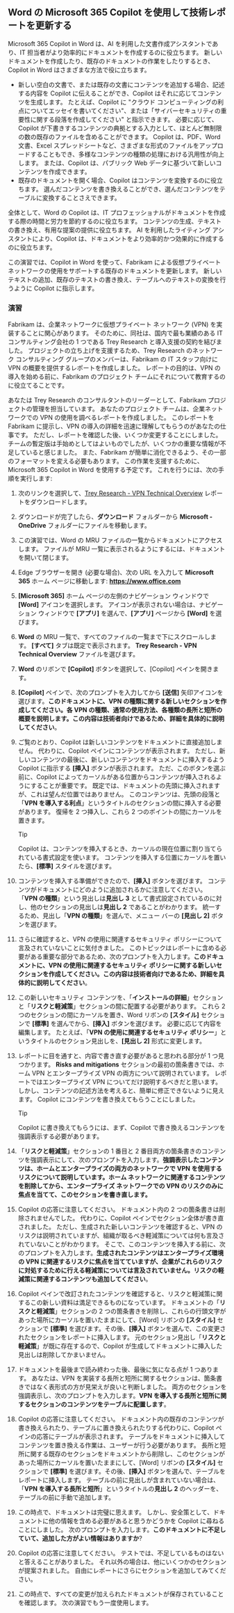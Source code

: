 
Word の Microsoft 365 Copilot を使用して技術レポートを更新する
---
Microsoft 365 Copilot in Word は、AI を利用した文書作成アシスタントであり、IT 担当者がより効率的にドキュメントを作成するのに役立ちます。 新しいドキュメントを作成したり、既存のドキュメントの作業をしたりするとき、Copilot in Word はさまざまな方法で役に立ちます。

- 新しい空白の文書で、または既存の文書にコンテンツを追加する場合、記述する内容を Copilot に伝えることができ、Copilot はそれに応じてコンテンツを生成します。 たとえば、Copilot に "クラウド コンピューティングの利点についてエッセイを書いてください"、または「サイバーセキュリティの重要性に関する段落を作成してください" と指示できます。 必要に応じて、Copilot が下書きするコンテンツの典拠とする入力として、ほとんど無制限の数の既存のファイルを含めることができます。 Copilot は、PDF、Word 文書、Excel スプレッドシートなど、さまざまな形式のファイルをアップロードすることもでき、多様なコンテンツの種類の処理における汎用性が向上します。 または、Copilot は、パブリック Web データに基づいて新しいコンテンツを作成できます。
- 既存のドキュメントを開く場合、Copilot はコンテンツを変換するのに役立ちます。 選んだコンテンツを書き換えることができ、選んだコンテンツをテーブルに変換することさえできます。

全体として、Word の Copilot は、IT プロフェッショナルがドキュメントを作成する際の時間と労力を節約するのに役立ちます。 コンテンツの生成、テキストの書き換え、有用な提案の提供に役立ちます。 AI を利用したライティング アシスタントにより、Copilot は、ドキュメントをより効率的かつ効果的に作成するのに役立ちます。

この演習では、Copilot in Word を使って、Fabrikam による仮想プライベート ネットワークの使用をサポートする既存のドキュメントを更新します。 新しいテキストの追加、既存のテキストの書き換え、テーブルへのテキストの変換を行うように Copilot に指示します。

### 演習

Fabrikam は、企業ネットワークに仮想プライベート ネットワーク (VPN) を実装することに関心があります。 そのために、同社は、国内で最も業績のある IT コンサルティング会社の 1 つである Trey Research と導入支援の契約を結びました。 プロジェクトの立ち上げを支援するため、Trey Research のネットワーク コンサルティング グループのメンバーは、Fabrikam の IT スタッフ向けに VPN の概要を提供するレポートを作成しました。 レポートの目的は、VPN の導入を始める前に、Fabrikam のプロジェクト チームにそれについて教育するのに役立てることです。

あなたは Trey Research のコンサルタントのリーダーとして、Fabrikam プロジェクトの管理を担当しています。 あなたのプロジェクト チームは、企業ネットワークでの VPN の使用を調べるレポートを作成しました。 このレポートを Fabrikam に提示し、VPN の導入の詳細を迅速に理解してもらうのがあなたの仕事です。 ただし、レポートを確認した後、いくつか変更することにしました。 チームの暫定版は手始めとしてはよいものでしたが、いくつかの重要な情報が不足していると感じました。 また、Fabrikam が簡単に消化できるよう、その一部のフォーマットを変える必要もあります。 この作業を支援するために、Microsoft 365 Copilot in Word を使用する予定です。 これを行うには、次の手順を実行します:

1. 次のリンクを選択して、[Trey Research - VPN Technical Overview](https://go.microsoft.com/fwlink/?linkid=2269129) レポートをダウンロードします。
1. ダウンロードが完了したら、**ダウンロード** フォルダーから **Microsoft - OneDrive** フォルダーにファイルを移動します。
1. この演習では、Word の MRU ファイルの一覧からドキュメントにアクセスします。 ファイルが MRU 一覧に表示されるようにするには、ドキュメントを開いて閉じます。 
1. Edge ブラウザーを開き (必要な場合)、次の URL を入力して **Microsoft 365** ホーム ページに移動します: **https://www.office.com**  
1. **[Microsoft 365]** ホーム ページの左側のナビゲーション ウィンドウで **[Word]** アイコンを選択します。 アイコンが表示されない場合は、ナビゲーション ウィンドウで **[アプリ]** を選んで、**[アプリ]** ページから **[Word]** を選びます。
1. **Word** の MRU 一覧で、すべてのファイルの一覧まで下にスクロールします。 **[すべて]** タブは既定で表示されます。 **Trey Research - VPN Technical Overview** ファイルを選びます。
1. **Word** のリボンで **[Copilot]** ボタンを選択して、[Copilot] ペインを開きます。
1. **[Copilot]** ペインで、次のプロンプトを入力してから **[送信]** 矢印アイコンを選びます。**このドキュメントに、VPN の種類に関する新しいセクションを作成してください。各 VPN の種類、通常の使用方法、各種類の長所と短所の概要を説明します。この内容は技術者向けであるため、詳細を具体的に説明してください**。
1. ご覧のとおり、Copilot は新しいコンテンツをドキュメントに直接追加しません。 代わりに、Copilot ペインにコンテンツが表示されます。 ただし、新しいコンテンツの最後に、新しいコンテンツをドキュメントに挿入するよう Copilot に指示する **[挿入]** ボタンが表示されます。 ただ、このボタンを選ぶ前に、Copilot によってカーソルがある位置からコンテンツが挿入されるようにすることが重要です。 既定では、ドキュメントの先頭に挿入されますが、これは望んだ位置ではありません。 このコンテンツは、先頭の段落と「**VPN を導入する利点**」というタイトルのセクションの間に挿入する必要があります。 復帰を 2 つ挿入し、これら 2 つのポイントの間にカーソルを置きます。 

    > [!TIP]
    > Copilot は、コンテンツを挿入するとき、カーソルの現在位置に割り当てられている書式設定を使います。 コンテンツを挿入する位置にカーソルを置いたら、**[標準]** スタイルを選びます。  

1. コンテンツを挿入する準備ができたので、**[挿入]** ボタンを選びます。 コンテンツがドキュメントにどのように追加されるかに注意してください。 「**VPN の種類**」という見出しは**見出し 3** として書式設定されているのに対し、他のセクションの見出しは**見出し 2** であることがわかります。 統一するため、見出し「**VPN の種類**」を選んで、メニュー バーの **[見出し 2]** ボタンを選びます。 
1. さらに確認すると、VPN の使用に関連するセキュリティ ポリシーについて言及されていないことに気付きました。 このトピックはレポートに含める必要がある重要な部分であるため、次のプロンプトを入力します。**このドキュメントに、VPN の使用に関連するセキュリティ ポリシーに関する新しいセクションを作成してください。この内容は技術者向けであるため、詳細を具体的に説明してください**。
1. この新しいセキュリティ コンテンツを、「**インストールの詳細**」セクションと「**リスクと軽減策**」セクションの間に配置する必要があります。 これら 2 つのセクションの間にカーソルを置き、Word リボンの **[スタイル]** セクションで **[標準]** を選んでから、**[挿入]** ボタンを選びます。 必要に応じて内容を編集します。 たとえば、「**VPN の使用に関連するセキュリティ ポリシー**」というタイトルのセクション見出しを、**[見出し 2]** 形式に変更します。
1. レポートに目を通すと、内容で書き直す必要があると思われる部分が 1 つ見つかります。 **Risks and mitigations** セクションの最初の箇条書きでは、ホーム VPN とエンタープライズ VPN の両方について説明されています。 レポートではエンタープライズ VPN についてだけ説明するべきだと思います。 しかし、コンテンツの記述方法を考えると、簡単に修正できないように見えます。 Copilot にコンテンツを書き換えてもらうことにしました。

    > [!TIP]
    >  Copilot に書き換えてもらうには、まず、Copilot で書き換えるコンテンツを強調表示する必要があります。

1. 「**リスクと軽減策**」セクションの 1 番目と 2 番目両方の箇条書きのコンテンツを強調表示にして、次のプロンプトを入力します。**強調表示したコンテンツは、ホームとエンタープライズの両方のネットワークで VPN を使用するリスクについて説明しています。ホーム ネットワークに関連するコンテンツを削除してから、エンタープライズ ネットワークでの VPN のリスクのみに焦点を当てて、このセクションを書き直します。**
1. Copilot の応答に注意してください。 ドキュメント内の 2 つの箇条書きは削除されませんでした。 代わりに、Copilot ペインでセクション全体が書き直されました。 ただし、生成された新しいコンテンツを確認すると、VPN のリスクは説明されていますが、組織が取るべき軽減策については何も言及されていないことがわかります。 そこで、このコンテンツを挿入する前に、次のプロンプトを入力します。**生成されたコンテンツはエンタープライズ環境の VPN に関連するリスクに焦点を当てていますが、企業がこれらのリスクに対処するために行える軽減策については言及されていません。リスクの軽減策に関連するコンテンツも追加してください**。 
1. Copilot ペインで改訂されたコンテンツを確認すると、リスクと軽減策に関するこの新しい資料は満足できるものになっています。 ドキュメントの「**リスクと軽減策**」セクションの 2 つの箇条書きを削除し、これらの行頭文字があった場所にカーソルを置いたままにして、[Word] リボンの **[スタイル]** セクションで **[標準]** を選びます。その後、**[挿入]** ボタンを選んで、この変更されたセクションをレポートに挿入します。 元のセクション見出し「**リスクと軽減策**」が既に存在するので、Copilot が生成してドキュメントに挿入した見出しは削除してかまいません。 
1. ドキュメントを最後まで読み終わった後、最後に気になる点が 1 つあります。 あなたは、VPN を実装する長所と短所に関するセクションは、箇条書きではなく表形式の方が見栄えが良いと判断しました。 両方のセクションを強調表示し、次のプロンプトを入力します。**VPN を導入する長所と短所に関するセクションのコンテンツをテーブルに配置します**。
1. Copilot の応答に注意してください。 ドキュメント内の既存のコンテンツが書き換えられたり、テーブルに置き換えられたりする代わりに、Copilot ペインの応答にテーブルが表示されます。 テーブルをドキュメントに挿入してコンテンツを置き換える作業は、ユーザーが行う必要があります。 長所と短所に関する既存のセクションをドキュメントから削除し、このセクションがあった場所にカーソルを置いたままにして、[Word] リボンの **[スタイル]** セクションで **[標準]** を選びます。その後、**[挿入]** ボタンを選んで、テーブルをレポートに挿入します。 テーブルの前に見出しが含まれていない場合は、「**VPN を導入する長所と短所**」というタイトルの**見出し 2** のヘッダーを、テーブルの前に手動で追加します。 
1. この時点で、ドキュメントは完璧に思えます。 しかし、安全策として、ドキュメントに他の情報を含める必要があると思うかどうかを Copilot に尋ねることにしました。 次のプロンプトを入力します。**このドキュメントに不足していて、追加した方がよい情報はありますか**?
1. Copilot の応答に注意してください。 テストでは、不足しているものはないと答えることがありました。 それ以外の場合は、他にいくつかのセクションが提案されました。 自由にレポートにさらにセクションを追加してみてください。 
1. この時点で、すべての変更が加えられたドキュメントが保存されていることを確認します。 次の演習でもう一度使用します。
